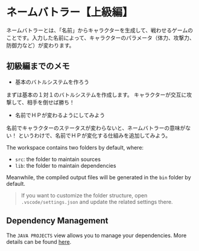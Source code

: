# ネームバトラー【上級編】

ネームバトラーとは、「名前」からキャラクターを生成して、戦わせるゲームのことです。入力した名前によって、キャラクターのパラメータ（体力、攻撃力、防御力など）が変わります。

## 初級編までのメモ

- 基本のバトルシステムを作ろう

まずは基本の１対１のバトルシステムを作成します。 キャラクターが交互に攻撃して、相手を倒せば勝ち！

- 名前でＨＰが変わるようにしてみよう

名前でキャラクターのステータスが変わらないと、ネームバトラーの意味がない！ というわけで、名前でＨＰが変化する仕組みを追加してみよう。



The workspace contains two folders by default, where:

- `src`: the folder to maintain sources
- `lib`: the folder to maintain dependencies

Meanwhile, the compiled output files will be generated in the `bin` folder by default.

> If you want to customize the folder structure, open `.vscode/settings.json` and update the related settings there.

## Dependency Management

The `JAVA PROJECTS` view allows you to manage your dependencies. More details can be found [here](https://github.com/microsoft/vscode-java-dependency#manage-dependencies).

